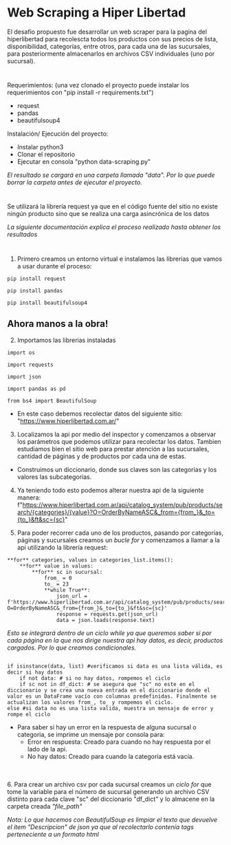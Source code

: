 # Web Scraping a Hiper Libertad

El desafio propuesto fue desarrollar un web scraper para la pagina del hiperlibertad para recolescta todos los productos con sus precios de lista, disponibilidad, categorías, entre otros, para cada una de las sucursales, para posteriormente almacenarlos en archivos CSV individuales (uno por sucursal).
#
Requerimientos: 
(una vez clonado el proyecto puede instalar los requerimientos con "pip install -r requirements.txt")
- request
- pandas
- beautifulsoup4

Instalación/ Ejecución del proyecto:
- Instalar python3 
- Clonar el repositorio
- Ejecutar en consola "python data-scraping.py"

_El resultado se cargará en una carpeta llamada "data". Por lo que puede borrar la carpeta antes de ejecutar el proyecto._

#
Se utilizará la librería request ya que en el código fuente del sitio no existe ningún producto sino que se realiza una carga asincrónica de los datos

<sup></sup>  

_La siguiente documentación explica el proceso realizado hasta obtener los resultados_

#
<sup></sup>  
1. Primero creamos un entorno virtual e instalamos las librerias que vamos a usar durante el proceso:

```
pip install request

pip install pandas

pip install beautifulsoup4
```

## Ahora manos a la obra!
<sup></sup>  

2. Importamos las librerias instaladas

```
import os

import requests

import json

import pandas as pd

from bs4 import BeautifulSoup
```

- En este caso debemos recolectar datos del siguiente sitio: "https://www.hiperlibertad.com.ar/"
<sup></sup>  
<sup></sup>  

3. Localizamos la api por medio del inspector y comenzamos a observar los parámetros que podemos utilizar para recolectar los datos. Tambien estudiamos bien el sitio web para prestar atención a las sucursales, cantidad de páginas y de productos por cada una de estas.

- Construimos un diccionario, donde sus claves son las categorias y los valores las subcategorías.
<sup></sup>  
<sup></sup>  

4. Ya teniendo todo esto podemos alterar nuestra api de la siguiente manera: f"https://www.hiperlibertad.com.ar/api/catalog_system/pub/products/search/{categories}/{value}?O=OrderByNameASC&_from={from_}&_to={to_}&ft&sc={sc}"
<sup></sup>  
<sup></sup>  

5. Para poder recorrer cada uno de los productos, pasando por categorías, páginas y sucursales creamos un _bucle for_ y comenzamos a llamar a la api utilizando la librería request:

```
**for** categories, values in categories_list.items():
    **for** value in values:  
        **for** sc in sucursal: 
            from_ = 0
            to_ = 23
            **while True**:              
                json_url = f'https://www.hiperlibertad.com.ar/api/catalog_system/pub/products/search/{categories}/{value}?O=OrderByNameASC&_from={from_}&_to={to_}&ft&sc={sc}'
                response = requests.get(json_url)
                data = json.loads(response.text)
```


_Esto se integrará dentro de un ciclo while ya que queremos saber si por cada página en la que nos dirige nuestra api hay datos, es decir, productos cargados. Por lo que creamos condicionales._


```

if isinstance(data, list) #verificamos si data es una lista válida, es decir si hay datos
    if not data: # si no hay datos, rompemos el ciclo
    if sc not in df_dict: # se asegura que "sc" no este en el diccionario y se crea una nueva entrada en el diccionario donde el valor es un DataFrame vacío con columnas predefinidas. Finalmente se actualizan los valores from_, to_ y rompemos el ciclo.
else #si data no es una lista valida, muestra un mensaje de error y rompe el ciclo

```
- Para saber si hay un error en la respuesta de alguna sucursal o categoria, se imprime un mensaje por consola para: 
    - Error en respuesta: Creado para cuando no hay respuesta por el lado de la api.
    - No hay datos: Creado para cuando la categoría está vacía.

<sup></sup>  
<sup></sup>  
6. Para crear un archivo csv por cada sucursal creamos un _ciclo for_ que tome la variable para el número de sucursal generando un archivo CSV distinto para cada clave "sc" del diccionario "df_dict" y lo almacene en la carpeta creada _"file_path"_

_Nota: Lo que hacemos con BeautifulSoup es limpiar el texto que devuelve el item "Descripcion" de json ya que al recolectarlo contenía tags perteneciente a un formato html_ 
